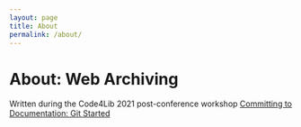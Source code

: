 ```yaml
---
layout: page
title: About
permalink: /about/
---
```



# About: Web Archiving
Written during the Code4Lib 2021 post-conference workshop [Committing to Documentation: Git Started](https://ctodocs.github.io/ctod/)
